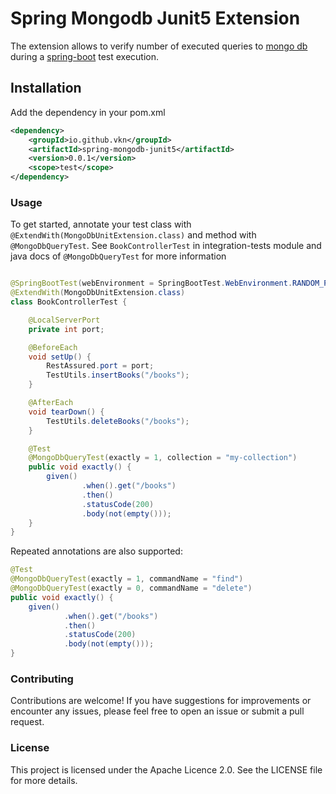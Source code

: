 # Spring Mongodb Junit5 Extension

The extension allows to verify number of executed queries to [mongo db](https://www.mongodb.com/) during 
a [spring-boot](https://spring.io/projects/spring-boot) test execution.


## Installation

Add the dependency in your pom.xml

```xml
<dependency>
    <groupId>io.github.vkn</groupId>
    <artifactId>spring-mongodb-junit5</artifactId>
    <version>0.0.1</version>
    <scope>test</scope>
</dependency>
```


### Usage
To get started, annotate your test class with `@ExtendWith(MongoDbUnitExtension.class)` and method with 
`@MongoDbQueryTest`. See `BookControllerTest` in integration-tests module and java docs of `@MongoDbQueryTest` 
for more information


```java

@SpringBootTest(webEnvironment = SpringBootTest.WebEnvironment.RANDOM_PORT)
@ExtendWith(MongoDbUnitExtension.class)
class BookControllerTest {

    @LocalServerPort
    private int port;

    @BeforeEach
    void setUp() {
        RestAssured.port = port;
        TestUtils.insertBooks("/books");
    }

    @AfterEach
    void tearDown() {
        TestUtils.deleteBooks("/books");
    }

    @Test
    @MongoDbQueryTest(exactly = 1, collection = "my-collection")
    public void exactly() {
        given()
                .when().get("/books")
                .then()
                .statusCode(200)
                .body(not(empty()));
    }
}
```

Repeated annotations are also supported:

```java
@Test
@MongoDbQueryTest(exactly = 1, commandName = "find")
@MongoDbQueryTest(exactly = 0, commandName = "delete")
public void exactly() {
    given()
            .when().get("/books")
            .then()
            .statusCode(200)
            .body(not(empty()));
}
```

### Contributing
Contributions are welcome! If you have suggestions for improvements or encounter any issues,
please feel free to open an issue or submit a pull request.

### License
This project is licensed under the Apache Licence 2.0. See the LICENSE file for more details.

